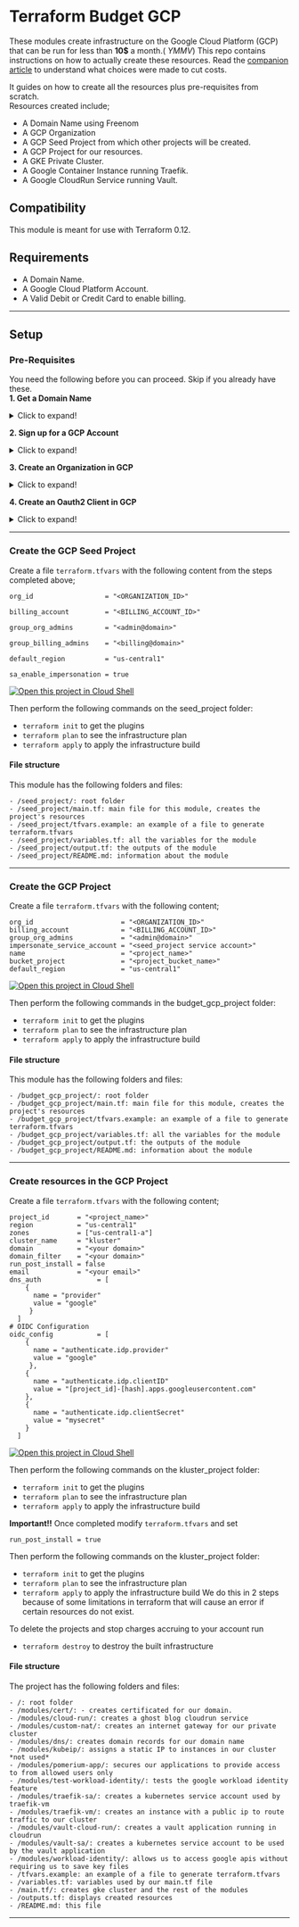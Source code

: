 # Terraform Budget GCP

These modules create infrastructure on the Google Cloud Platform (GCP) that can be run for less than **10$** a month.( *YMMV*)
This repo contains instructions on how to actually create these resources.
Read the [companion article](../../../budget-gcp) to understand what choices were made to cut costs.

It guides on how to create all the resources plus pre-requisites from scratch.  
Resources created  include;

- A Domain Name using Freenom
- A GCP Organization
- A GCP Seed Project from which other projects will be created.
- A GCP Project for our resources.
- A GKE Private Cluster.
- A Google Container Instance running Traefik.
- A Google CloudRun Service running Vault.


## Compatibility

 This module is meant for use with Terraform 0.12. 

## Requirements
* A Domain Name.
* A Google Cloud Platform Account.
* A Valid Debit or Credit Card to enable billing.
---
## Setup
### Pre-Requisites
You need the following before you can proceed. Skip if you already have these.  
**1. Get a Domain Name**
<details>
  <summary>Click to expand!</summary>
TODO
</details>

**2. Sign up for a GCP Account**
<details>
  <summary>Click to expand!</summary>
TODO
</details>

**3. Create an Organization in GCP**
<details>
  <summary>Click to expand!</summary>
TODO
</details>

**4. Create an Oauth2 Client in GCP**
<details>
  <summary>Click to expand!</summary>
TODO
</details>

---

### Create the GCP Seed Project

Create a file `terraform.tfvars` with the following content from the steps completed above;

```
org_id                  = "<ORGANIZATION_ID>"

billing_account         = "<BILLING_ACCOUNT_ID>"

group_org_admins        = "<admin@domain>"

group_billing_admins    = "<billing@domain>"

default_region          = "us-central1"

sa_enable_impersonation = true

```

[![Open this project in Cloud Shell](http://gstatic.com/cloudssh/images/open-btn.png)](https://console.cloud.google.com/cloudshell/open?git_repo=https://github.com/nufailtd/terraform-budget-gcp&open_in_editor=seed_project/terraform.tfvars)

Then perform the following commands on the seed_project folder:

- `terraform init` to get the plugins
- `terraform plan` to see the infrastructure plan
- `terraform apply` to apply the infrastructure build
#### File structure
This module has the following folders and files:
```
- /seed_project/: root folder
- /seed_project/main.tf: main file for this module, creates the project's resources
- /seed_project/tfvars.example: an example of a file to generate terraform.tfvars
- /seed_project/variables.tf: all the variables for the module
- /seed_project/output.tf: the outputs of the module
- /seed_project/README.md: information about the module
```
---
### Create the GCP Project
Create a file `terraform.tfvars` with the following content;

```
org_id                      = "<ORGANIZATION_ID>"
billing_account             = "<BILLING_ACCOUNT_ID>"
group_org_admins            = "<admin@domain>"
impersonate_service_account = "<seed_project service account>"
name                        = "<project_name>"
bucket_project              = "<project_bucket_name>"
default_region              = "us-central1"
```

[![Open this project in Cloud Shell](http://gstatic.com/cloudssh/images/open-btn.png)](https://console.cloud.google.com/cloudshell/open?git_repo=https://github.com/nufailtd/terraform-budget-gcp&open_in_editor=budget_gcp_project/terraform.tfvars)

Then perform the following commands in the budget_gcp_project folder:

- `terraform init` to get the plugins
- `terraform plan` to see the infrastructure plan
- `terraform apply` to apply the infrastructure build
#### File structure
This module has the following folders and files:
```
- /budget_gcp_project/: root folder
- /budget_gcp_project/main.tf: main file for this module, creates the project's resources
- /budget_gcp_project/tfvars.example: an example of a file to generate terraform.tfvars
- /budget_gcp_project/variables.tf: all the variables for the module
- /budget_gcp_project/output.tf: the outputs of the module
- /budget_gcp_project/README.md: information about the module
```
---
### Create resources in the GCP Project
Create a file `terraform.tfvars` with the following content;

```
project_id       = "<project_name>"
region           = "us-central1"
zones            = ["us-central1-a"]
cluster_name     = "kluster"
domain           = "<your domain>"
domain_filter    = "<your domain>"
run_post_install = false
email            = "<your email>"
dns_auth              = [
    {
      name = "provider"
      value = "google"
     }
  ]
# OIDC Configuration
oidc_config           = [
    {
      name = "authenticate.idp.provider"
      value = "google"
     },
    {
      name = "authenticate.idp.clientID"
      value = "[project_id]-[hash].apps.googleusercontent.com"
    },
    {
      name = "authenticate.idp.clientSecret"
      value = "mysecret"
    }
  ]
```

[![Open this project in Cloud Shell](http://gstatic.com/cloudssh/images/open-btn.png)](https://console.cloud.google.com/cloudshell/open?git_repo=https://github.com/nufailtd/terraform-budget-gcp&open_in_editor=kluster_project/terraform.tfvars)

Then perform the following commands on the kluster_project folder:

- `terraform init` to get the plugins
- `terraform plan` to see the infrastructure plan
- `terraform apply` to apply the infrastructure build

**Important!!**
Once completed modify `terraform.tfvars` and set
```
run_post_install = true
```
Then perform the following commands on the kluster_project folder:

- `terraform init` to get the plugins
- `terraform plan` to see the infrastructure plan
- `terraform apply` to apply the infrastructure build
We do this in 2 steps because of some limitations in terraform that will cause an error if certain resources do not exist.

To delete the projects and stop charges accruing to your account run

- `terraform destroy` to destroy the built infrastructure
#### File structure
The project has the following folders and files:
```
- /: root folder
- /modules/cert/: - creates certificated for our domain.
- /modules/cloud-run/: creates a ghost blog cloudrun service
- /modules/custom-nat/: creates an internet gateway for our private cluster
- /modules/dns/: creates domain records for our domain name
- /modules/kubeip/: assigns a static IP to instances in our cluster *not used*
- /modules/pomerium-app/: secures our applications to provide access to from allowed users only
- /modules/test-workload-identity/: tests the google workload identity feature
- /modules/traefik-sa/: creates a kubernetes service account used by traefik-vm
- /modules/traefik-vm/: creates an instance with a public ip to route traffic to our cluster
- /modules/vault-cloud-run/: creates a vault application running in cloudrun
- /modules/vault-sa/: creates a kubernetes service account to be used by the vault application
- /modules/workload-identity/: allows us to access google apis without requiring us to save key files
- /tfvars.example: an example of a file to generate terraform.tfvars
- /variables.tf: variables used by our main.tf file
- /main.tf/: creates gke cluster and the rest of the modules
- /outputs.tf: displays created resources
- /README.md: this file
```
---
